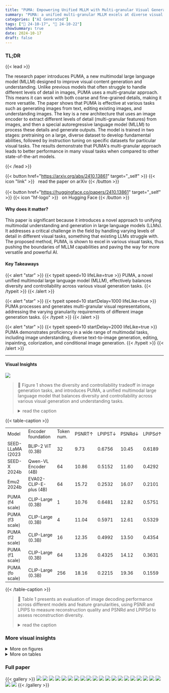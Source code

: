 ```yaml
---
title: "PUMA: Empowering Unified MLLM with Multi-granular Visual Generation"
summary: "PUMA: a unified multi-granular MLLM excels at diverse visual tasks by seamlessly integrating image generation and understanding, addressing varying granularity demands."
categories: ["AI Generated"]
tags: ["🔖 24-10-17", "🤗 24-10-22"]
showSummary: true
date: 2024-10-17
draft: false
---
```


### TL;DR


{{< lead >}}

The research paper introduces PUMA, a new multimodal large language model (MLLM) designed to improve visual content generation and understanding. Unlike previous models that often struggle to handle different levels of detail in images, PUMA uses a multi-granular approach. This means it can work with both coarse and fine-grained details, making it more versatile.  The paper shows that PUMA is effective at various tasks such as generating images from text, editing existing images, and understanding images. The key is a new architecture that uses an image encoder to extract different levels of detail (multi-granular features) from images, and then a special autoregressive language model (MLLM) to process these details and generate outputs.  The model is trained in two stages: pretraining on a large, diverse dataset to develop fundamental abilities, followed by instruction tuning on specific datasets for particular visual tasks.  The results demonstrate that PUMA's multi-granular approach leads to better performance in many visual tasks when compared to other state-of-the-art models.

{{< /lead >}}


{{< button href="https://arxiv.org/abs/2410.13861" target="_self" >}}
{{< icon "link" >}} &nbsp; read the paper on arXiv
{{< /button >}}
<br><br>
{{< button href="https://huggingface.co/papers/2410.13861" target="_self" >}}
{{< icon "hf-logo" >}} &nbsp; on Hugging Face
{{< /button >}}

#### Why does it matter?
This paper is significant because it introduces a novel approach to unifying multimodal understanding and generation in large language models (LLMs).  It addresses a critical challenge in the field by handling varying levels of detail in different visual tasks, something that existing LLMs struggle with.  The proposed method, PUMA, is shown to excel in various visual tasks, thus pushing the boundaries of MLLM capabilities and paving the way for more versatile and powerful AI.
#### Key Takeaways

{{< alert "star" >}}
{{< typeit speed=10 lifeLike=true >}} PUMA, a novel unified multimodal large language model (MLLM), effectively balances diversity and controllability across various visual generation tasks. {{< /typeit >}}
{{< /alert >}}

{{< alert "star" >}}
{{< typeit speed=10 startDelay=1000 lifeLike=true >}} PUMA processes and generates multi-granular visual representations, addressing the varying granularity requirements of different image generation tasks. {{< /typeit >}}
{{< /alert >}}

{{< alert "star" >}}
{{< typeit speed=10 startDelay=2000 lifeLike=true >}} PUMA demonstrates proficiency in a wide range of multimodal tasks, including image understanding, diverse text-to-image generation, editing, inpainting, colorization, and conditional image generation. {{< /typeit >}}
{{< /alert >}}

------
#### Visual Insights



![](figures/figures_1_0.png)

> 🔼 Figure 1 shows the diversity and controllability tradeoff in image generation tasks, and introduces PUMA, a unified multimodal large language model that balances diversity and controllability across various visual generation and understanding tasks.
> <details>
> <summary>read the caption</summary>
> Figure 1: a) Diversity and controllability tradeoff in image generation tasks: diverse text-to-image generation requires high diversity and fidelity, while tasks like conditional generation and manipulation require high controllability on the image. b) The introduced PUMA, a unified multimodal large language model that processes and generates multi-granular visual representations, balancing diversity and controllability across visual generation tasks. It excels in image understanding, diverse text-to-image generation, editing, inpainting, colorization, and conditional image generation.
> </details>







{{< table-caption >}}
<table id='4' style='font-size:14px'><tr><td>Model</td><td>Encoder foundation</td><td>Token num.</td><td>PSNRT↑</td><td>LPIPST↓</td><td>PSNRd↓</td><td>LPIPSd↑</td></tr><tr><td>SEED-LLaMA (2023</td><td>BLIP-2 ViT (0.3B)</td><td>32</td><td>9.73</td><td>0.6756</td><td>10.45</td><td>0.6189</td></tr><tr><td>SEED-X 2024b</td><td>Qwen-VL Encoder (4B)</td><td>64</td><td>10.86</td><td>0.5152</td><td>11.60</td><td>0.4292</td></tr><tr><td>Emu2 2024b</td><td>EVA02-CLIP-E-plus (4B)</td><td>64</td><td>15.72</td><td>0.2532</td><td>16.07</td><td>0.2101</td></tr><tr><td>PUMA (f4 scale)</td><td>CLIP-Large (0.3B)</td><td>1</td><td>10.76</td><td>0.6481</td><td>12.82</td><td>0.5751</td></tr><tr><td>PUMA (f3 scale)</td><td>CLIP-Large (0.3B)</td><td>4</td><td>11.04</td><td>0.5971</td><td>12.61</td><td>0.5329</td></tr><tr><td>PUMA (f2 scale)</td><td>CLIP-Large (0.3B)</td><td>16</td><td>12.35</td><td>0.4992</td><td>13.50</td><td>0.4354</td></tr><tr><td>PUMA (f1 scale)</td><td>CLIP-Large (0.3B)</td><td>64</td><td>13.26</td><td>0.4325</td><td>14.12</td><td>0.3631</td></tr><tr><td>PUMA (fo scale)</td><td>CLIP-Large (0.3B)</td><td>256</td><td>18.16</td><td>0.2215</td><td>19.36</td><td>0.1559</td></tr></table>{{< /table-caption >}}

> 🔼 Table 1 presents an evaluation of image decoding performance across different models and feature granularities, using PSNR and LPIPS to measure reconstruction quality and PSNRd and LPIPSd to assess reconstruction diversity.
> <details>
> <summary>read the caption</summary>
> Table 1: Image decoding evaluation using image encoder and decoder on the ImageNet validation set. PSNR and LPIPS measure the difference between reconstructed and ground truth images. PSNRd and LPIPSd measure the difference between two separate reconstructions of the same image, reflecting decoding diversity.
> </details>



### More visual insights

<details>
<summary>More on figures
</summary>


![](figures/figures_4_0.png)

> 🔼 The figure illustrates PUMA's architecture, a unified multi-granular autoregressive MLLM pipeline, and its versatility across various visual tasks.
> <details>
> <summary>read the caption</summary>
> Figure 2: Upper: PUMA's unified multi-granular autoregressive pipeline for processing and generating text and multi-granular visual features. Lower: Illustration of PUMA's versatility across various tasks: 1) diverse text-to-image generation, 2) image editing, 3) conditional image generation, and 4) image understanding, showcasing different input-output configurations.
> </details>



![](figures/figures_5_0.png)

> 🔼 The figure showcases the multi-granular visual decoding process, demonstrating how different levels of granularity in image features lead to varying degrees of image reconstruction and generation.
> <details>
> <summary>read the caption</summary>
> Figure 3: Multi-granular visual decoding from fine-grained to coarse-grained granularity.
> </details>



![](figures/figures_5_1.png)

> 🔼 The figure illustrates the multi-granular visual decoding process, showing how different granularities of image features are decoded to generate images with varying levels of detail and diversity.
> <details>
> <summary>read the caption</summary>
> Figure 3: Multi-granular visual decoding from fine-grained to coarse-grained granularity.
> </details>



![](figures/figures_7_0.png)

> 🔼 The figure compares the fine-grained image reconstruction performance of PUMA against other state-of-the-art models, showcasing PUMA's superior reconstruction quality.
> <details>
> <summary>read the caption</summary>
> Figure 5: Fine-grained image reconstruction of SEED-LLaMA (Ge et al., 2023), SEED-X (Ge et al., 2024b), Emu2 (Sun et al., 2024b) and PUMA (fo scale). High quality image reconstruction is the foundation of precise image manipulation tasks.
> </details>



![](figures/figures_8_0.png)

> 🔼 The figure shows the diversity of text-to-image generation results from different feature scales and models.
> <details>
> <summary>read the caption</summary>
> Figure 6: Diversity visualization of text-to-image generation results from PUMA feature scales f4 (1 visual token), f3 (4 visual tokens), and Emu2 (Sun et al., 2024b). The generated features are input to corresponding diffusion-based decoders with different random seeds.
> </details>



![](figures/figures_9_0.png)

> 🔼 Figure 1 shows the diversity and controllability tradeoff in image generation tasks and illustrates how the proposed PUMA model addresses this tradeoff by generating multi-granular visual representations.
> <details>
> <summary>read the caption</summary>
> Figure 1: a) Diversity and controllability tradeoff in image generation tasks: diverse text-to-image generation requires high diversity and fidelity, while tasks like conditional generation and manipulation require high controllability on the image. b) The introduced PUMA, a unified multimodal large language model that processes and generates multi-granular visual representations, balancing diversity and controllability across visual generation tasks. It excels in image understanding, diverse text-to-image generation, editing, inpainting, colorization, and conditional image generation.
> </details>



![](figures/figures_10_0.png)

> 🔼 The figure illustrates PUMA's unified multi-granular autoregressive pipeline and its versatility across diverse visual tasks, showcasing different input-output configurations.
> <details>
> <summary>read the caption</summary>
> Figure 2: Upper: PUMA's unified multi-granular autoregressive pipeline for processing and generating text and multi-granular visual features. Lower: Illustration of PUMA's versatility across various tasks: 1) diverse text-to-image generation, 2) image editing, 3) conditional image generation, and 4) image understanding, showcasing different input-output configurations.
> </details>



![](figures/figures_10_1.png)

> 🔼 Figure 1 shows the diversity and controllability tradeoff in image generation tasks and how PUMA, a unified multimodal large language model, balances these aspects across visual generation tasks.
> <details>
> <summary>read the caption</summary>
> Figure 1: a) Diversity and controllability tradeoff in image generation tasks: diverse text-to-image generation requires high diversity and fidelity, while tasks like conditional generation and manipulation require high controllability on the image. b) The introduced PUMA, a unified multimodal large language model that processes and generates multi-granular visual representations, balancing diversity and controllability across visual generation tasks. It excels in image understanding, diverse text-to-image generation, editing, inpainting, colorization, and conditional image generation.
> </details>



![](figures/figures_10_2.png)

> 🔼 The figure compares the image editing and colorization results using different feature scales (fo and f1) to show the impact of multi-granularity on the image quality.
> <details>
> <summary>read the caption</summary>
> Figure 9: Comparison of fo and f1 feature scales for tasks requiring precise controllability.
> </details>



![](figures/figures_18_0.png)

> 🔼 The figure displays diversity in text-to-image generation results from different feature scales and models.
> <details>
> <summary>read the caption</summary>
> Figure 6: Diversity visualization of text-to-image generation results from PUMA feature scales f4 (1 visual token), f3 (4 visual tokens), and Emu2 (Sun et al., 2024b). The generated features are input to corresponding diffusion-based decoders with different random seeds.
> </details>



![](figures/figures_18_1.png)

> 🔼 The figure shows a comparison of text-to-image generation results using different feature scales from PUMA and Emu2, highlighting the diversity of outputs.
> <details>
> <summary>read the caption</summary>
> Figure 6: Diversity visualization of text-to-image generation results from PUMA feature scales f4 (1 visual token), f3 (4 visual tokens), and Emu2 (Sun et al., 2024b). The generated features are input to corresponding diffusion-based decoders with different random seeds.
> </details>



![](figures/figures_18_2.png)

> 🔼 Figure 1 shows the diversity and controllability tradeoff in image generation tasks, and introduces PUMA, a unified multimodal large language model that balances diversity and controllability across visual generation tasks.
> <details>
> <summary>read the caption</summary>
> Figure 1: a) Diversity and controllability tradeoff in image generation tasks: diverse text-to-image generation requires high diversity and fidelity, while tasks like conditional generation and manipulation require high controllability on the image. b) The introduced PUMA, a unified multimodal large language model that processes and generates multi-granular visual representations, balancing diversity and controllability across visual generation tasks. It excels in image understanding, diverse text-to-image generation, editing, inpainting, colorization, and conditional image generation.
> </details>



![](figures/figures_18_3.png)

> 🔼 Figure 1 shows the diversity and controllability tradeoffs in various image generation tasks and introduces PUMA, a unified multimodal large language model that addresses these tradeoffs by generating multi-granular visual representations.
> <details>
> <summary>read the caption</summary>
> Figure 1: a) Diversity and controllability tradeoff in image generation tasks: diverse text-to-image generation requires high diversity and fidelity, while tasks like conditional generation and manipulation require high controllability on the image. b) The introduced PUMA, a unified multimodal large language model that processes and generates multi-granular visual representations, balancing diversity and controllability across visual generation tasks. It excels in image understanding, diverse text-to-image generation, editing, inpainting, colorization, and conditional image generation.
> </details>



![](figures/figures_18_4.png)

> 🔼 Figure 1 shows the diversity and controllability tradeoff in image generation tasks and introduces PUMA, a unified multimodal large language model that balances diversity and controllability across various visual generation tasks.
> <details>
> <summary>read the caption</summary>
> Figure 1: a) Diversity and controllability tradeoff in image generation tasks: diverse text-to-image generation requires high diversity and fidelity, while tasks like conditional generation and manipulation require high controllability on the image. b) The introduced PUMA, a unified multimodal large language model that processes and generates multi-granular visual representations, balancing diversity and controllability across visual generation tasks. It excels in image understanding, diverse text-to-image generation, editing, inpainting, colorization, and conditional image generation.
> </details>



![](figures/figures_18_5.png)

> 🔼 The figure illustrates the diversity and controllability tradeoff in image generation tasks and shows how the proposed PUMA model addresses this tradeoff by generating multi-granular visual representations.
> <details>
> <summary>read the caption</summary>
> Figure 1: a) Diversity and controllability tradeoff in image generation tasks: diverse text-to-image generation requires high diversity and fidelity, while tasks like conditional generation and manipulation require high controllability on the image. b) The introduced PUMA, a unified multimodal large language model that processes and generates multi-granular visual representations, balancing diversity and controllability across visual generation tasks. It excels in image understanding, diverse text-to-image generation, editing, inpainting, colorization, and conditional image generation.
> </details>



![](figures/figures_18_6.png)

> 🔼 Figure 1 shows the diversity and controllability tradeoff in image generation tasks and illustrates the proposed PUMA model's ability to balance these aspects across various visual tasks.
> <details>
> <summary>read the caption</summary>
> Figure 1: a) Diversity and controllability tradeoff in image generation tasks: diverse text-to-image generation requires high diversity and fidelity, while tasks like conditional generation and manipulation require high controllability on the image. b) The introduced PUMA, a unified multimodal large language model that processes and generates multi-granular visual representations, balancing diversity and controllability across visual generation tasks. It excels in image understanding, diverse text-to-image generation, editing, inpainting, colorization, and conditional image generation.
> </details>



![](figures/figures_18_7.png)

> 🔼 The figure illustrates the diversity and controllability tradeoffs in various image generation tasks and introduces PUMA, a unified multimodal large language model addressing these tradeoffs.
> <details>
> <summary>read the caption</summary>
> Figure 1: a) Diversity and controllability tradeoff in image generation tasks: diverse text-to-image generation requires high diversity and fidelity, while tasks like conditional generation and manipulation require high controllability on the image. b) The introduced PUMA, a unified multimodal large language model that processes and generates multi-granular visual representations, balancing diversity and controllability across visual generation tasks. It excels in image understanding, diverse text-to-image generation, editing, inpainting, colorization, and conditional image generation.
> </details>



![](figures/figures_19_0.png)

> 🔼 Figure 11 shows multiple visualizations of the multi-granular visual decoding process from fine-grained to coarse-grained image features.
> <details>
> <summary>read the caption</summary>
> Figure 11: More visualizations on multi-granular visual decoding from fine-grained to coarse-grained granularity.
> </details>



![](figures/figures_20_0.png)

> 🔼 Figure 1 shows the diversity and controllability tradeoff in image generation tasks, and illustrates the PUMA model's ability to balance these aspects across various visual generation tasks.
> <details>
> <summary>read the caption</summary>
> Figure 1: a) Diversity and controllability tradeoff in image generation tasks: diverse text-to-image generation requires high diversity and fidelity, while tasks like conditional generation and manipulation require high controllability on the image. b) The introduced PUMA, a unified multimodal large language model that processes and generates multi-granular visual representations, balancing diversity and controllability across visual generation tasks. It excels in image understanding, diverse text-to-image generation, editing, inpainting, colorization, and conditional image generation.
> </details>



![](figures/figures_21_0.png)

> 🔼 The figure illustrates the diversity and controllability trade-offs in various image generation tasks and introduces PUMA, a unified multimodal large language model addressing these challenges.
> <details>
> <summary>read the caption</summary>
> Figure 1: a) Diversity and controllability tradeoff in image generation tasks: diverse text-to-image generation requires high diversity and fidelity, while tasks like conditional generation and manipulation require high controllability on the image. b) The introduced PUMA, a unified multimodal large language model that processes and generates multi-granular visual representations, balancing diversity and controllability across visual generation tasks. It excels in image understanding, diverse text-to-image generation, editing, inpainting, colorization, and conditional image generation.
> </details>



![](figures/figures_21_1.png)

> 🔼 This figure illustrates the diversity and controllability trade-offs in various image generation tasks and introduces PUMA, a unified multimodal large language model that addresses these challenges.
> <details>
> <summary>read the caption</summary>
> Figure 1: a) Diversity and controllability tradeoff in image generation tasks: diverse text-to-image generation requires high diversity and fidelity, while tasks like conditional generation and manipulation require high controllability on the image. b) The introduced PUMA, a unified multimodal large language model that processes and generates multi-granular visual representations, balancing diversity and controllability across visual generation tasks. It excels in image understanding, diverse text-to-image generation, editing, inpainting, colorization, and conditional image generation.
> </details>



![](figures/figures_21_2.png)

> 🔼 This figure illustrates the diversity and controllability tradeoff in image generation tasks and introduces PUMA, a unified multimodal large language model that balances these factors across various visual generation and understanding tasks.
> <details>
> <summary>read the caption</summary>
> Figure 1: a) Diversity and controllability tradeoff in image generation tasks: diverse text-to-image generation requires high diversity and fidelity, while tasks like conditional generation and manipulation require high controllability on the image. b) The introduced PUMA, a unified multimodal large language model that processes and generates multi-granular visual representations, balancing diversity and controllability across visual generation tasks. It excels in image understanding, diverse text-to-image generation, editing, inpainting, colorization, and conditional image generation.
> </details>



![](figures/figures_21_3.png)

> 🔼 The figure illustrates the diversity and controllability tradeoff in image generation tasks and showcases the proposed PUMA model's ability to balance these aspects across various visual generation tasks.
> <details>
> <summary>read the caption</summary>
> Figure 1: a) Diversity and controllability tradeoff in image generation tasks: diverse text-to-image generation requires high diversity and fidelity, while tasks like conditional generation and manipulation require high controllability on the image. b) The introduced PUMA, a unified multimodal large language model that processes and generates multi-granular visual representations, balancing diversity and controllability across visual generation tasks. It excels in image understanding, diverse text-to-image generation, editing, inpainting, colorization, and conditional image generation.
> </details>



![](figures/figures_22_0.png)

> 🔼 This figure illustrates the diversity and controllability trade-offs in various image generation tasks and showcases PUMA's ability to balance these trade-offs using multi-granular visual representations.
> <details>
> <summary>read the caption</summary>
> Figure 1: a) Diversity and controllability tradeoff in image generation tasks: diverse text-to-image generation requires high diversity and fidelity, while tasks like conditional generation and manipulation require high controllability on the image. b) The introduced PUMA, a unified multimodal large language model that processes and generates multi-granular visual representations, balancing diversity and controllability across visual generation tasks. It excels in image understanding, diverse text-to-image generation, editing, inpainting, colorization, and conditional image generation.
> </details>



![](figures/figures_22_1.png)

> 🔼 Figure 1 demonstrates the diversity and controllability tradeoff in image generation tasks and introduces PUMA, a unified multimodal large language model that balances these tradeoffs.
> <details>
> <summary>read the caption</summary>
> Figure 1: a) Diversity and controllability tradeoff in image generation tasks: diverse text-to-image generation requires high diversity and fidelity, while tasks like conditional generation and manipulation require high controllability on the image. b) The introduced PUMA, a unified multimodal large language model that processes and generates multi-granular visual representations, balancing diversity and controllability across visual generation tasks. It excels in image understanding, diverse text-to-image generation, editing, inpainting, colorization, and conditional image generation.
> </details>



</details>




<details>
<summary>More on tables
</summary>


{{< table-caption >}}
<table id='5' style='font-size:14px'><tr><td>Model</td><td>Token num.</td><td>CLIP-I↑</td><td>CLIP-T↑</td><td>LPIPSd↑</td></tr><tr><td>SD-v1.5 (2022</td><td>-</td><td>0.667</td><td>0.302</td><td>0.692</td></tr><tr><td>DALL-E2 2022</td><td>-</td><td>-</td><td>0.314</td><td>-</td></tr><tr><td>SDXL 2023</td><td>-</td><td>0.674</td><td>0.310</td><td>0.600</td></tr><tr><td>DALL-E 3 2023</td><td>-</td><td>-</td><td>0.320</td><td>-</td></tr><tr><td>SEED-LLaMA 2023</td><td>32</td><td>0.682</td><td>-</td><td>0.652</td></tr><tr><td>Emu 2023</td><td>64</td><td>0.656</td><td>0.286</td><td>0.700</td></tr><tr><td>Emu2 (2024b</td><td>64</td><td>0.686</td><td>0.297</td><td>0.329</td></tr><tr><td>SEED-X (2024b</td><td>64</td><td>0.729</td><td>0.314</td><td>0.493</td></tr><tr><td>PUMA (f4 scale)</td><td>1</td><td>0.699</td><td>0.295</td><td>0.613</td></tr><tr><td>PUMA (f3 scale)</td><td>4</td><td>0.703</td><td>0.300</td><td>0.558</td></tr><tr><td>PUMA (5-scale Max)</td><td>-</td><td>0.736</td><td>0.317</td><td>-</td></tr></table>{{< /table-caption >}}
> 🔼 {{ table.description }}
> <details>
> <summary>read the caption</summary>
> {{ table.caption }}
> </details>


> Table 2 presents a quantitative comparison of diverse text-to-image generation performance across various models, evaluating consistency (CLIP-I, CLIP-T) and diversity (LPIPSd) of generated images.


{{< table-caption >}}
<table id='11' style='font-size:16px'><tr><td>Model</td><td>CLIP-I↑</td><td>CLIP-T↑</td><td>DINO↑</td></tr><tr><td>InstructPix2Pix  2023</td><td>0.834</td><td>0.219</td><td>0.762</td></tr><tr><td>MagicBrush 2024a</td><td>0.838</td><td>0.222</td><td>0.776</td></tr><tr><td>EMU-Edit 2024</td><td>0.859</td><td>0.231</td><td>0.819</td></tr><tr><td>OmniGen 2024</td><td>0.836</td><td>0.233</td><td>0.804</td></tr><tr><td>PUMA (f1 scale)</td><td>0.802</td><td>0.258</td><td>0.679</td></tr><tr><td>PUMA (fo scale)</td><td>0.840</td><td>0.264</td><td>0.784</td></tr><tr><td>PUMA (5-scale Max)</td><td>0.846</td><td>0.270</td><td>0.785</td></tr></table>{{< /table-caption >}}
> 🔼 {{ table.description }}
> <details>
> <summary>read the caption</summary>
> {{ table.caption }}
> </details>


> Table 3 presents a quantitative evaluation of PUMA's image editing capabilities against other state-of-the-art models using CLIP-I, CLIP-T, and DINO scores, indicating its performance relative to existing methods.


{{< table-caption >}}
<table id='12' style='font-size:18px'><tr><td>Type</td><td>Model</td><td># Params</td><td>MMB↑</td><td>MME↑</td><td>GQA↑</td><td>VQAv2(test)↑</td><td>POPE↑</td><td>Vizwiz↑</td></tr><tr><td rowspan="4">Und. Only</td><td>LLaVA-v1.5 2024a</td><td>7B</td><td>64.3</td><td>1510.7</td><td>62.0</td><td>78.5</td><td>85.9</td><td>50.0</td></tr><tr><td>InstructBLIP 2023</td><td>13B</td><td>-</td><td>1212.8</td><td>49.5</td><td>-</td><td>78.9</td><td>33.4</td></tr><tr><td>Qwen-VL-Chat 2023</td><td>7B</td><td>-</td><td>1487.5</td><td>57.5</td><td>78.2</td><td>-</td><td>38.9</td></tr><tr><td>mPLUG-Owl2 2024b</td><td>7B</td><td>64.5</td><td>1450.2</td><td>56.1</td><td>79.4</td><td>85.8</td><td>54.5</td></tr><tr><td rowspan="6">Und. and Gen.</td><td>Emu 2023</td><td>13B</td><td>-</td><td>-</td><td>-</td><td>57.2</td><td>-</td><td>-</td></tr><tr><td>NExT-GPT 023</td><td>7B</td><td>58.0</td><td>-</td><td>-</td><td>66.7</td><td>-</td><td>48.4</td></tr><tr><td>SEED-X 2024b</td><td>17B</td><td>75.4</td><td>1457.0</td><td>47.9</td><td>-</td><td>84.2</td><td>-</td></tr><tr><td>Chameleon 2024</td><td>34B</td><td>-</td><td>-</td><td>-</td><td>66.0</td><td>-</td><td>-</td></tr><tr><td>Emu2-Chat 2024b</td><td>40B</td><td>-</td><td>-</td><td>65.1</td><td>84.9</td><td>-</td><td>54.9</td></tr><tr><td>PUMA (Ours)</td><td>8B</td><td>68.9</td><td>1490.3</td><td>60.6</td><td>76.2</td><td>85.2</td><td>47.9</td></tr></table>{{< /table-caption >}}
> 🔼 {{ table.description }}
> <details>
> <summary>read the caption</summary>
> {{ table.caption }}
> </details>


> Table 4 presents the quantitative comparison of PUMA against other state-of-the-art models on several multimodal understanding benchmarks.


{{< table-caption >}}
<table id='1' style='font-size:16px'><tr><td>ILoshchilov. Decoupled weight decay regularization. arXiv preprint arXiv:1711.05101, 2017.</td></tr><tr><td>Anand Mishra, Shashank Shekhar, Ajeet Kumar Singh, and Anirban Chakraborty. Ocr-vqa: Visual question answering by reading text in images. In 2019 international conference on document analysis and recognition (ICDAR), pp. 947-952. IEEE, 2019.</td></tr><tr><td>Zhiliang Peng, Wenhui Wang, Li Dong, Yaru Hao, Shaohan Huang, Shuming Ma, and Furu Wei. Kosmos-2: Grounding multimodal large language models to the world. arXiv preprint arXiv:2306.14824, 2023.</td></tr><tr><td>Dustin Podell, Zion English, Kyle Lacey, Andreas Blattmann, Tim Dockhorn, Jonas M�ller, Joe Penna, and Robin Rombach. Sdxl: Improving latent diffusion models for high-resolution image synthesis. arXiv preprint arXiv:2307.01952, 2023.</td></tr><tr><td>Can Qin, Shu Zhang, Ning Yu, Yihao Feng, Xinyi Yang, Yingbo Zhou, Huan Wang, Juan Car- los Niebles, Caiming Xiong, Silvio Savarese, et al. Unicontrol: A unified diffusion model for controllable visual generation in the wild. arXiv preprint arXiv:2305.11147, 2023.</td></tr><tr><td>Alec Radford, Jong Wook Kim, Chris Hallacy, Aditya Ramesh, Gabriel Goh, Sandhini Agarwal, Girish Sastry, Amanda Askell, Pamela Mishkin, Jack Clark, et al. Learning transferable visual models from natural language supervision. In International conference on machine learning, pp. 8748-8763. PMLR, 2021.</td></tr><tr><td>Aditya Ramesh, Prafulla Dhariwal, Alex Nichol, Casey Chu, and Mark Chen. Hierarchical text- conditional image generation with clip latents. arXiv preprint arXiv:2204.06125, 1(2):3, 2022.</td></tr><tr><td>Robin Rombach, Andreas Blattmann, Dominik Lorenz, Patrick Esser, and Bjorn Ommer. High- resolution image synthesis with latent diffusion models. In Proceedings of the IEEE/CVF confer- ence on computer vision and pattern recognition, pp. 10684-10695, 2022.</td></tr><tr><td>Christoph Schuhmann, Romain Beaumont, Richard Vencu, Cade Gordon, Ross Wightman, Mehdi Cherti, Theo Coombes, Aarush Katta, Clayton Mullis, Mitchell Wortsman, et al. Laion-5b: An open large-scale dataset for training next generation image-text models. Advances in Neural Information Processing Systems, 35:25278-25294, 2022.</td></tr><tr><td>Shelly Sheynin, Adam Polyak, Uriel Singer, Yuval Kirstain, Amit Zohar, Oron Ashual, Devi Parikh, and Yaniv Taigman. Emu edit: Precise image editing via recognition and generation tasks. In Pro- ceedings of the IEEE/CVF Conference on Computer Vision and Pattern Recognition, pp. 8871- 8879, 2024.</td></tr><tr><td>Keqiang Sun, Junting Pan, Yuying Ge, Hao Li, Haodong Duan, Xiaoshi Wu, Renrui Zhang, Aojun Zhou, Zipeng Qin, Yi Wang, et al. Journeydb: A benchmark for generative image understanding. Advances in Neural Information Processing Systems, 36, 2024a.</td></tr><tr><td>Quan Sun, Qiying Yu, Yufeng Cui, Fan Zhang, Xiaosong Zhang, Yueze Wang, Hongcheng Gao, Jingjing Liu, Tiejun Huang, and Xinlong Wang. Generative pretraining in multimodality. arXiv preprint arXiv:2307.05222, 2023.</td></tr><tr><td>Quan Sun, Yufeng Cui, Xiaosong Zhang, Fan Zhang, Qiying Yu, Yueze Wang, Yongming Rao, Jingjing Liu, Tiejun Huang, and Xinlong Wang. Generative multimodal models are in-context learners. In Proceedings of the IEEE/CVF Conference on Computer Vision and Pattern Recogni- tion, pp. 14398-14409, 2024b.</td></tr><tr><td>Zineng Tang, Ziyi Yang, Chenguang Zhu, Michael Zeng, and Mohit Bansal. Any-to-any generation via composable diffusion. Advances in Neural Information Processing Systems, 36, 2024.</td></tr><tr><td>Chameleon Team. Chameleon: Mixed-modal early-fusion foundation models. arXiv preprint arXiv:2405.09818, 2024.</td></tr><tr><td>Keyu Tian, Yi Jiang, Zehuan Yuan, Bingyue Peng, and Liwei Wang. Visual autoregressive modeling: Scalable image generation via next-scale prediction. arXiv preprint arXiv:2404.02905, 2024.</td></tr><tr><td>Shengbang Tong, Ellis Brown, Penghao Wu, Sanghyun Woo, Manoj Middepogu, Sai Charitha Akula, Jihan Yang, Shusheng Yang, Adithya Iyer, Xichen Pan, et al. Cambrian-1: A fully open, vision-centric exploration of multimodal llms. arXiv preprint arXiv:2406.16860, 2024.</td></tr></table>{{< /table-caption >}}
> 🔼 {{ table.description }}
> <details>
> <summary>read the caption</summary>
> {{ table.caption }}
> </details>


> Table 1 presents the quantitative results of image decoding evaluation using PSNR, LPIPS, PSNRd and LPIPSd on the ImageNet validation set, comparing different models and their decoding diversity.


{{< table-caption >}}
<br><table id='2' style='font-size:16px'><tr><td>Visual token type</td><td>Token number</td><td>MMB↑</td><td>MME↑</td><td>GQA↑</td><td>VQAv2(test) ↑</td></tr><tr><td>J4</td><td>1</td><td>56.8</td><td>1252.6</td><td>0.0</td><td>64.1</td></tr><tr><td>f3</td><td>4</td><td>58.3</td><td>1285.5</td><td>0.0</td><td>67.0</td></tr><tr><td>/ 2</td><td>16</td><td>61.5</td><td>1403.0</td><td>46.6</td><td>71.1</td></tr><tr><td>f1</td><td>64</td><td>63.6</td><td>1400.8</td><td>58.4</td><td>74.4</td></tr><tr><td>fo</td><td>256</td><td>65.4</td><td>1464.9</td><td>58.8</td><td>76.9</td></tr><tr><td>f4-fo</td><td>341</td><td>65.1</td><td>1445.5</td><td>61.0</td><td>76.9</td></tr></table>{{< /table-caption >}}
> 🔼 {{ table.description }}
> <details>
> <summary>read the caption</summary>
> {{ table.caption }}
> </details>


> Table 5 shows the ablation study of different visual token inputs on image understanding performance using LLaVA-v1.5 setting with CLIP-Large-224 visual encoder.


{{< table-caption >}}
<table id='16' style='font-size:18px'><tr><td colspan="4">Table 6: CLIP-I and CLIP-T scores on MSCOCO 30K validation set with different feature scales.</td></tr><tr><td>Model</td><td>Token num.</td><td>CLIP-I↑</td><td>CLIP-T↑</td></tr><tr><td>PUMA (f4 scale)</td><td>1</td><td>0.699</td><td>0.295</td></tr><tr><td>PUMA (f3 scale)</td><td>4</td><td>0.703</td><td>0.300</td></tr><tr><td>PUMA (f2 scale)</td><td>16</td><td>0.703</td><td>0.301</td></tr><tr><td>PUMA (f1 scale)</td><td>64</td><td>0.693</td><td>0.299</td></tr><tr><td>PUMA (fo scale)</td><td>256</td><td>0.621</td><td>0.280</td></tr><tr><td>PUMA (5-scale Max)</td><td>-</td><td>0.736</td><td>0.317</td></tr></table>{{< /table-caption >}}
> 🔼 {{ table.description }}
> <details>
> <summary>read the caption</summary>
> {{ table.caption }}
> </details>


> This table presents CLIP-I and CLIP-T scores on the MSCOCO 30K validation set, comparing the performance of PUMA's text-to-image generation across five different feature scales (f4 to fo).


</details>


### Full paper

{{< gallery >}}
<img src="paper_images/1.png" class="grid-w50 md:grid-w33 xl:grid-w25" />
<img src="paper_images/2.png" class="grid-w50 md:grid-w33 xl:grid-w25" />
<img src="paper_images/3.png" class="grid-w50 md:grid-w33 xl:grid-w25" />
<img src="paper_images/4.png" class="grid-w50 md:grid-w33 xl:grid-w25" />
<img src="paper_images/5.png" class="grid-w50 md:grid-w33 xl:grid-w25" />
<img src="paper_images/6.png" class="grid-w50 md:grid-w33 xl:grid-w25" />
<img src="paper_images/7.png" class="grid-w50 md:grid-w33 xl:grid-w25" />
<img src="paper_images/8.png" class="grid-w50 md:grid-w33 xl:grid-w25" />
<img src="paper_images/9.png" class="grid-w50 md:grid-w33 xl:grid-w25" />
<img src="paper_images/10.png" class="grid-w50 md:grid-w33 xl:grid-w25" />
<img src="paper_images/11.png" class="grid-w50 md:grid-w33 xl:grid-w25" />
<img src="paper_images/12.png" class="grid-w50 md:grid-w33 xl:grid-w25" />
<img src="paper_images/13.png" class="grid-w50 md:grid-w33 xl:grid-w25" />
<img src="paper_images/14.png" class="grid-w50 md:grid-w33 xl:grid-w25" />
<img src="paper_images/15.png" class="grid-w50 md:grid-w33 xl:grid-w25" />
<img src="paper_images/16.png" class="grid-w50 md:grid-w33 xl:grid-w25" />
<img src="paper_images/17.png" class="grid-w50 md:grid-w33 xl:grid-w25" />
<img src="paper_images/18.png" class="grid-w50 md:grid-w33 xl:grid-w25" />
<img src="paper_images/19.png" class="grid-w50 md:grid-w33 xl:grid-w25" />
<img src="paper_images/20.png" class="grid-w50 md:grid-w33 xl:grid-w25" />
<img src="paper_images/21.png" class="grid-w50 md:grid-w33 xl:grid-w25" />
<img src="paper_images/22.png" class="grid-w50 md:grid-w33 xl:grid-w25" />
{{< /gallery >}}